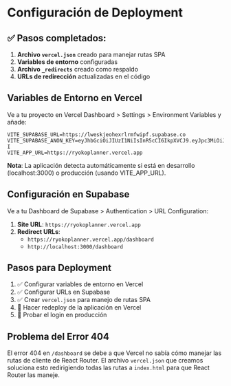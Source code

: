 # Configuración de Deployment

## ✅ Pasos completados:

1. **Archivo `vercel.json`** creado para manejar rutas SPA
2. **Variables de entorno** configuradas
3. **Archivo `_redirects`** creado como respaldo
4. **URLs de redirección** actualizadas en el código

## Variables de Entorno en Vercel

Ve a tu proyecto en Vercel Dashboard > Settings > Environment Variables y añade:

```
VITE_SUPABASE_URL=https://lweskjeohexrlrmfwipf.supabase.co
VITE_SUPABASE_ANON_KEY=eyJhbGciOiJIUzI1NiIsInR5cCI6IkpXVCJ9.eyJpc3MiOiJzdXBhYmFzZSIsInJlZiI6Imx3ZXNramVvaGV4cmxybWZ3aXBmIiwicm9sZSI6ImFub24iLCJpYXQiOjE3NTcxNzgzNTEsImV4cCI6MjA3Mjc1NDM1MX0.f61NM9yr7GEVtKkWVANceLM0oOqwj5H5gW4DGiVFr-I
VITE_APP_URL=https://ryokoplanner.vercel.app
```

**Nota**: La aplicación detecta automáticamente si está en desarrollo (localhost:3000) o producción (usando VITE_APP_URL).

## Configuración en Supabase

Ve a tu Dashboard de Supabase > Authentication > URL Configuration:

1. **Site URL**: `https://ryokoplanner.vercel.app`
2. **Redirect URLs**: 
   - `https://ryokoplanner.vercel.app/dashboard`
   - `http://localhost:3000/dashboard`

## Pasos para Deployment

1. ✅ Configurar variables de entorno en Vercel
2. ✅ Configurar URLs en Supabase
3. ✅ Crear `vercel.json` para manejo de rutas SPA
4. 🔄 Hacer redeploy de la aplicación en Vercel
5. 🔄 Probar el login en producción

## Problema del Error 404

El error 404 en `/dashboard` se debe a que Vercel no sabía cómo manejar las rutas de cliente de React Router. El archivo `vercel.json` que creamos soluciona esto redirigiendo todas las rutas a `index.html` para que React Router las maneje.